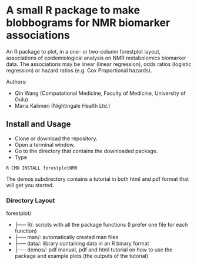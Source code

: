 # A small R package to make blobbograms for NMR biomarker associations

An R package to plot, in a one- or two-column forestplot layout, associations
of epidemiological analysis on NMR metabolomics biomarker data. The associations
may be linear (linear regression), odds ratios (logistic regression) or hazard
ratios (e.g. Cox Proportional hazards).

Authors:

* Qin Wang (Computational Medicine, Faculty of Medicine, University of Oulu)
* Maria Kalimeri (Nightingale Health Ltd.)

## Install and Usage

* Clone or download the repository.
* Open a terminal window.
* Go to the directory that contains the downloaded package.
* Type

```shell
R CMD INSTALL forestplotNMR
```

The demos subdirectory contains a tutorial in both html and pdf format that will
get you started.

### Directory Layout

forestplot/

* ├── R/: scripts with all the package functions (I prefer one file for each
    function)
* ├── man/: automatically created man files
* ├── data/: library containing data in an R binary format
* ├── demos/: pdf manual, pdf and html tutorial on how to use the package and
example plots (the outputs of the tutorial)
